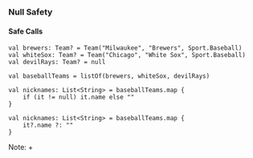 ### Null Safety
#### Safe Calls

```
val brewers: Team? = Team("Milwaukee", "Brewers", Sport.Baseball)
val whiteSox: Team? = Team("Chicago", "White Sox", Sport.Baseball)
val devilRays: Team? = null

val baseballTeams = listOf(brewers, whiteSox, devilRays)
```

```
val nicknames: List<String> = baseballTeams.map {
    if (it != null) it.name else ""
}
```

```
val nicknames: List<String> = baseballTeams.map {
    it?.name ?: ""
}
```


Note:
+